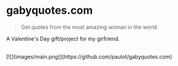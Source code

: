 # gabyquotes.com
> Get quotes from the most amazing woman in the world

A Valentine's Day gift/project for my girfriend.

<br>
[![](images/main.png)](https://github.com/paulot/gabyquotes.com)
